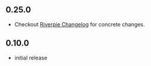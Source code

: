 ## 0.25.0

- Checkout [Riverpie Changelog](https://pub.dev/packages/riverpie/changelog) for concrete changes.

## 0.10.0

- initial release
